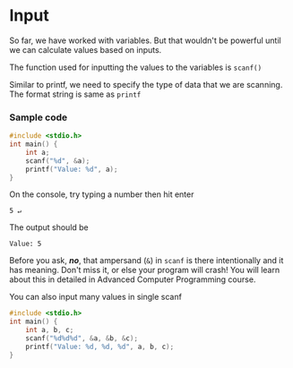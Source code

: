 # Input

So far, we have worked with variables. But that wouldn't be powerful until we can calculate values based on inputs.

The function used for inputting the values to the variables is `scanf()`

Similar to printf, we need to specify the type of data that we are scanning. The format string is same as `printf`

### Sample code

```c
#include <stdio.h>
int main() {
    int a;
    scanf("%d", &a);
    printf("Value: %d", a);
}
```

On the console, try typing a number then hit enter

```
5 ↵
```

The output should be

```
Value: 5
```

Before you ask, ***no***, that ampersand (`&`) in `scanf` is there intentionally and it has meaning. Don't miss it, or else your program will crash! You will learn about this in detailed in Advanced Computer Programming course.

You can also input many values in single scanf

```c
#include <stdio.h>
int main() {
    int a, b, c;
    scanf("%d%d%d", &a, &b, &c);
    printf("Value: %d, %d, %d", a, b, c);
}
```

